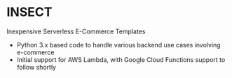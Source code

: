 # INSECT

Inexpensive Serverless E-Commerce Templates

* Python 3.x based code to handle various backend use cases involving e-commerce
* Initial support for AWS Lambda, with Google Cloud Functions support to follow shortly
